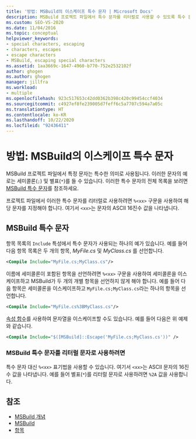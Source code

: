 ```yaml
---
title: '방법: MSBuild의 이스케이프 특수 문자 | Microsoft Docs'
description: MSBuild 프로젝트 파일에서 특수 문자를 리터럴로 사용할 수 있도록 특수 문자를 이스케이프하는 방법을 알아봅니다.
ms.custom: SEO-VS-2020
ms.date: 11/04/2016
ms.topic: conceptual
helpviewer_keywords:
- special characters, escaping
- characters, escapes
- escape characters
- MSBuild, escaping special characters
ms.assetid: 1aa3669c-1647-4960-b770-752e2532102f
author: ghogen
ms.author: ghogen
manager: jillfra
ms.workload:
- multiple
ms.openlocfilehash: 923c517653c42dd0362b398c420c99454ccf4034
ms.sourcegitcommit: c4927ef8fe239005d7feff6c5a7707c594a7a05c
ms.translationtype: HT
ms.contentlocale: ko-KR
ms.lasthandoff: 10/22/2020
ms.locfileid: "92436411"
---
```

# <a name="how-to-escape-special-characters-in-msbuild"></a>방법: MSBuild의 이스케이프 특수 문자

MSBuild 프로젝트 파일에서 특정 문자는 특수한 의미로 사용됩니다. 이러한 문자의 예로는 세미콜론(`;`) 및 별표(`*`)를 들 수 있습니다. 이러한 특수 문자의 전체 목록을 보려면 [MSBuild 특수 문자](../msbuild/msbuild-special-characters.md)를 참조하세요.

프로젝트 파일에서 이러한 특수 문자를 리터럴로 사용하려면 `%<xx>` 구문을 사용하여 해당 문자를 지정해야 합니다. 여기서 `<xx>`는 문자의 ASCII 16진수 값을 나타냅니다.

## <a name="msbuild-special-characters"></a>MSBuild 특수 문자

항목 목록의 `Include` 특성에서 특수 문자가 사용되는 하나의 예가 있습니다. 예를 들어 다음 항목 목록은 두 개의 항목, *MyFile.cs* 및 *MyClass.cs* 를 선언합니다.

```xml
<Compile Include="MyFile.cs;MyClass.cs"/>
```

이름에 세미콜론이 포함된 항목을 선언하려면 `%<xx>` 구문을 사용하여 세미콜론을 이스케이프하고 MSBuild가 두 개의 개별 항목을 선언하지 않게 해야 합니다. 예를 들어 다음 항목은 세미콜론을 이스케이프하고 `MyFile.cs;MyClass.cs`라는 하나의 항목을 선언합니다.

```xml
<Compile Include="MyFile.cs%3BMyClass.cs"/>
```

[속성 함수](../msbuild/property-functions.md)를 사용하여 문자열을 이스케이프할 수도 있습니다. 예를 들어 다음은 위 예제와 같습니다.

```xml
<Compile Include="$([MSBuild]::Escape('MyFile.cs;MyClass.cs'))" />
```

### <a name="to-use-an-msbuild-special-character-as-a-literal-character"></a>MSBuild 특수 문자를 리터럴 문자로 사용하려면

특수 문자 대신 `%<xx>` 표기법을 사용할 수 있습니다. 여기서 `<xx>`는 ASCII 문자의 16진수 값을 나타냅니다. 예를 들어 별표(`*`)를 리터럴 문자로 사용하려면 `%2A` 값을 사용합니다.

## <a name="see-also"></a>참조
- [MSBuild 개념](../msbuild/msbuild-concepts.md)
- [MSBuild](../msbuild/msbuild.md)
- [항목](../msbuild/msbuild-items.md)
